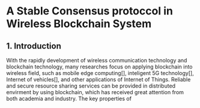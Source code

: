# A Stable Consensus protoccol in Wireless Blockchain System

## 1. Introduction

With the rapidly development of wireless communication technology and blockchain technology, many researches focus on applying blockchain into wireless field, such as mobile edge computing[], inteligent 5G technology[], Internet of vehicles[], and other applications of Internet of Things. Reliable and secure resource sharing services can be provided in distributed envirment by using blockchain, which has received great attention from both academia and industry. The key properties of 